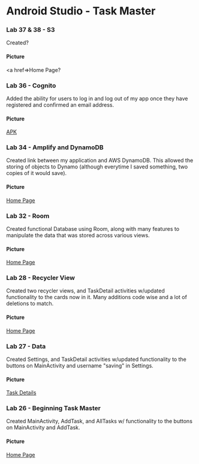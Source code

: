 # Android Studio - Task Master

### Lab 37 & 38 - S3

Created?

#### Picture

<a href=>Home Page</a>?





### Lab 36 - Cognito

Added the ability for users to log in and log out of my app once they have registered and confirmed an email address.

#### Picture

<a href=https://github.com/Gr8-Dayne/taskmaster/tree/master/APK/current>APK</a>





### Lab 34 - Amplify and DynamoDB

Created link between my application and AWS DynamoDB. This allowed the storing of objects to Dynamo (although everytime I saved something, two copies of it would save).

#### Picture

<a href=https://raw.githubusercontent.com/Gr8-Dayne/taskmaster/master/screenshots/LAB32HomePage.png>Home Page</a>





### Lab 32 - Room

Created functional Database using Room, along with many features to manipulate the data that was stored across various views.

#### Picture

<a href=https://raw.githubusercontent.com/Gr8-Dayne/taskmaster/master/screenshots/LAB32HomePage.png>Home Page</a>





### Lab 28 - Recycler View

Created two recycler views, and TaskDetail activities w/updated functionality to the cards now in it. Many additions code wise and a lot of deletions to match.

#### Picture

<a href=https://raw.githubusercontent.com/Gr8-Dayne/taskmaster/master/screenshots/LAB28HomePage.png>Home Page</a>





### Lab 27 - Data

Created Settings, and TaskDetail activities w/updated functionality to the buttons on MainActivity and username "saving" in Settings.

#### Picture

<a href=https://raw.githubusercontent.com/Gr8-Dayne/taskmaster/master/screenshots/02122020TaskDetail.png>Task Details</a>





### Lab 26 - Beginning Task Master

Created MainActivity, AddTask, and AllTasks w/ functionality to the buttons on MainActivity and AddTask.

#### Picture

<a href=https://raw.githubusercontent.com/Gr8-Dayne/taskmaster/master/screenshots/02112020.png>Home Page</a>

